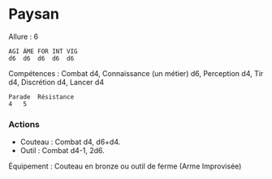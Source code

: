 # Paysan

Allure : 6

	AGI	ÂME	FOR	INT	VIG
	d6	d6	d6	d6	d6

Compétences : Combat d4, Connaissance (un métier) d6, Perception d4, Tir d4, Discrétion d4, Lancer d4

	Parade	Résistance
	4	5

### Actions
- Couteau : Combat d4, d6+d4.
- Outil : Combat d4-1, 2d6.

Équipement : Couteau en bronze ou outil de ferme (Arme Improvisée)

